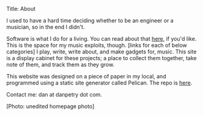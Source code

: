 Title: About

I used to have a hard time deciding whether to be an engineer or a musician, so
in the end I didn't.

Software is what I do for a living. You can read about that
[here](https://www.linkedin.com/in/danpetry/), if you'd like. This is the space
for my music exploits, though.
[links for each of below categories]
I play, write, write about, and make gadgets for, music. This site is a display
cabinet for these projects; a place to collect them together, take note of
them, and track them as they grow.

This website was designed on a piece of paper in my local, and programmed using
a static site generator called Pelican. The repo is
[here](https://github.com/danpetry/danpetry.github.io).

Contact me: dan at danpetry dot com.

[Photo: unedited homepage photo]

